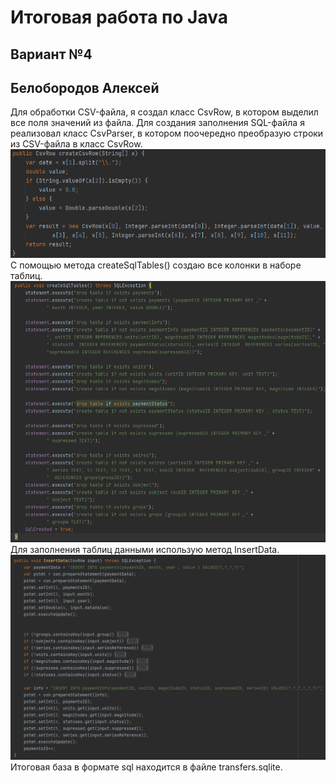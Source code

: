 # Итоговая работа по Java
## Вариант №4
## Белобородов Алексей
Для обработки CSV-файла, я создал класс CsvRow, в котором выделил все поля значений из файла.
Для создания заполнения SQL-файла я реализовал класс CsvParser, в котором поочередно преобразую строки из CSV-файла в класс CsvRow.
![csvRowCreate](https://github.com/speedUpDev/Java_Final_task_/blob/main/screenshots/createCsvRow.png)
С помощью метода createSqlTables() создаю все колонки в наборе таблиц.
![createTables](https://github.com/speedUpDev/Java_Final_task_/blob/main/screenshots/createTables.png)
Для заполнения таблиц данными использую метод InsertData.
![InsertData](https://github.com/speedUpDev/Java_Final_task_/blob/main/screenshots/insertData.png)
Итоговая база в формате sql находится в файле transfers.sqlite.
